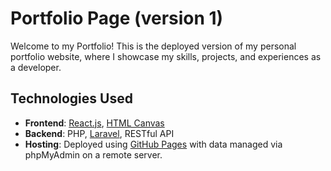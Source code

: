 # Portfolio Page (version 1)
Welcome to my Portfolio! This is the deployed version of my personal portfolio website, where I showcase my skills, projects, and experiences as a developer.
## Technologies Used
- **Frontend**: [React.js](https://reactjs.org/), [HTML Canvas](https://developer.mozilla.org/en-US/docs/Web/API/Canvas_API)
- **Backend**: PHP, [Laravel](https://laravel.com/), RESTful API
- **Hosting**: Deployed using [GitHub Pages](https://wenhao-lu.github.io/) with data managed via phpMyAdmin on a remote server.
